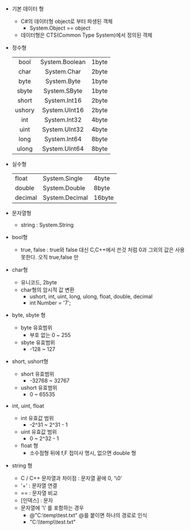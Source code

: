 - 기본 데이터 형
  - C#의 데이터형 object로 부터 파생된 객체
    - System.Object == object
  - 데이터형은 CTS(Common Type System)에서 정의된 객체



- 정수형

  |        |                |       |
  | :----: | :------------: | :---: |
  |  bool  | System.Boolean | 1byte |
  |  char  |  System.Char   | 2byte |
  |  byte  |  System.Byte   | 1byte |
  | sbyte  |  System.SByte  | 1byte |
  | short  |  System.Int16  | 2byte |
  | ushory | System.UInt16  | 2byte |
  |  int   |  System.Int32  | 4byte |
  |  uint  | System.UInt32  | 4byte |
  |  long  |  System.Int64  | 8byte |
  | ulong  | System.UInt64  | 8byte |



- 실수형

  |         |                |        |
  | ------- | -------------- | ------ |
  | float   | System.Single  | 4byte  |
  | double  | System.Double  | 8byte  |
  | decimal | System.Decimal | 16byte |



- 문자열형
  - string : System.String



- bool형
  - true, false : true와 false 대신 C,C++에서 쓴것 처럼 0과 그외의 값은 사용 못한다. 오직 true,false 만



- char형
  - 유니코드, 2byte
  - char형의 암시적 값 변환
    - ushort, int, uint, long, ulong, float, double, decimal
    - int Number = '7';



- byte, sbyte 형
  - byte 유효범위
    - 부호 없는 0 ~ 255
  - sbyte 유효범위
    - -128 ~ 127



- short, ushort형
  - short 유효범위
    - -32768 ~ 32767
  - ushort 유효범위
    - 0 ~ 65535



- int, uint, float
  - int 유효값 범위
    - -2^31 ~ 2^31 - 1
  - uint 유효값 범위
    - 0 ~ 2^32 - 1
  - float 형
    - 소수점형 뒤에 f,F 접미사 명시, 없으면 double 형



- string 형
  - C / C++ 문자열과 차이점 : 문자열 끝에 0, '\0'
  - '+' : 문자열 연결
  - == : 문자열 비교
  - [인덱스] : 문자
  - 문자열에 '\\' 를 포함하는 경우
    - @"C:\temp\test.txt" @를 붙이면 하나의 경로로 인식
    - "C:\\\temp\\\test.txt"



